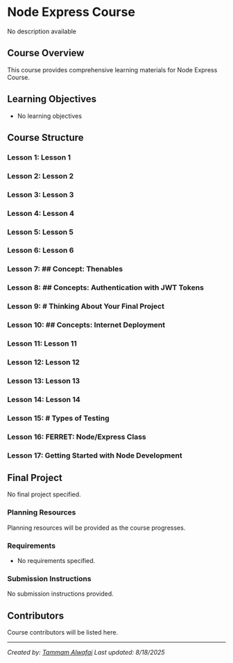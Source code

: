 # Node Express Course

No description available

## Course Overview

This course provides comprehensive learning materials for Node Express Course.

## Learning Objectives

- No learning objectives

## Course Structure

### Lesson 1: Lesson 1
### Lesson 2: Lesson 2
### Lesson 3: Lesson 3
### Lesson 4: Lesson 4
### Lesson 5: Lesson 5
### Lesson 6: Lesson 6
### Lesson 7: ## Concept: Thenables
### Lesson 8: ## Concepts: Authentication with JWT Tokens
### Lesson 9: # Thinking About Your Final Project
### Lesson 10: ## Concepts: Internet Deployment
### Lesson 11: Lesson 11
### Lesson 12: Lesson 12
### Lesson 13: Lesson 13
### Lesson 14: Lesson 14
### Lesson 15: # Types of Testing
### Lesson 16: FERRET: Node/Express Class
### Lesson 17: Getting Started with Node Development

## Final Project

No final project specified.

### Planning Resources

Planning resources will be provided as the course progresses.

### Requirements

- No requirements specified.

### Submission Instructions

No submission instructions provided.

## Contributors

Course contributors will be listed here.

---

*Created by: [Tammam Alwafai](https://github.com/1992tw)*
*Last updated: 8/18/2025*